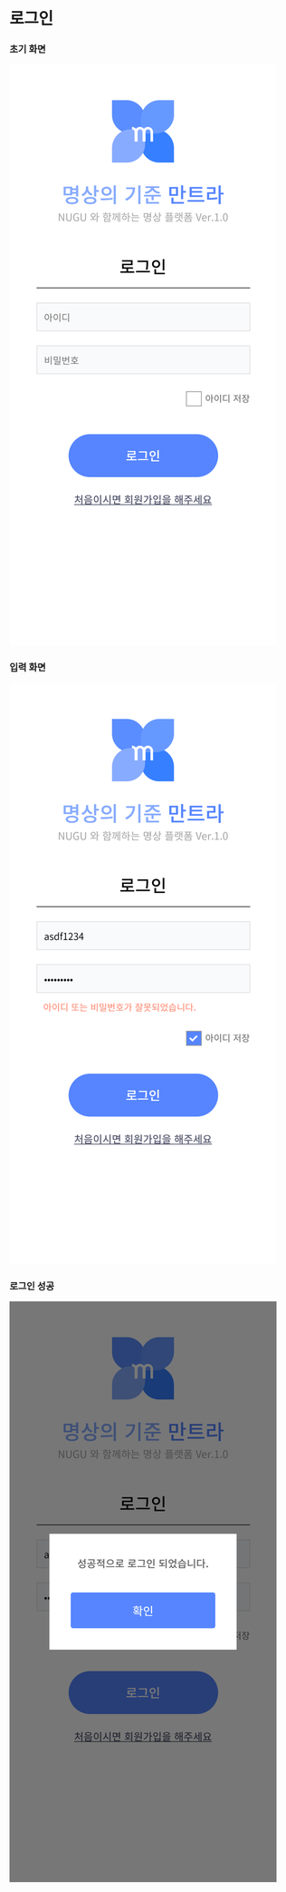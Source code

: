 # 로그인

### 초기 화면

![](../.gitbook/assets/.png%20%287%29.png)

### 입력 화면

![](../.gitbook/assets/.png%20%285%29.png)

### 로그인 성공

![](../.gitbook/assets/.png%20%2811%29.png)

